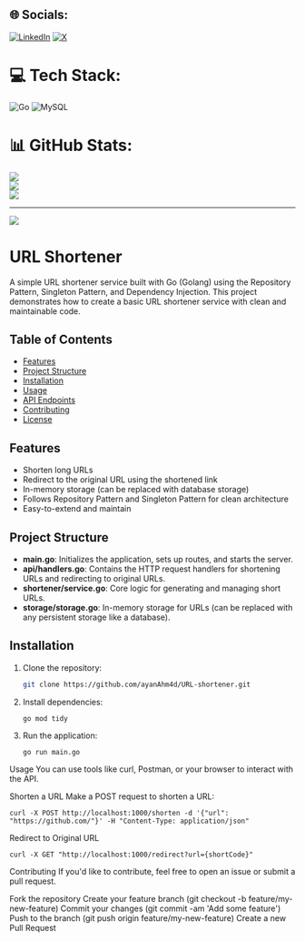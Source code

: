 
## 🌐 Socials:
[![LinkedIn](https://img.shields.io/badge/LinkedIn-%230077B5.svg?logo=linkedin&logoColor=white)](https://linkedin.com/in/www.linkedin.com/in/ayanahmad15) [![X](https://img.shields.io/badge/X-black.svg?logo=X&logoColor=white)](https://x.com/ayanAhm4d) 

# 💻 Tech Stack:
![Go](https://img.shields.io/badge/go-%2300ADD8.svg?style=for-the-badge&logo=go&logoColor=white) ![MySQL](https://img.shields.io/badge/mysql-4479A1.svg?style=for-the-badge&logo=mysql&logoColor=white)
# 📊 GitHub Stats:
![](https://github-readme-stats.vercel.app/api?username=ayanAhm4d&theme=dark&hide_border=false&include_all_commits=false&count_private=false)<br/>
![](https://github-readme-streak-stats.herokuapp.com/?user=ayanAhm4d&theme=dark&hide_border=false)<br/>
![](https://github-readme-stats.vercel.app/api/top-langs/?username=ayanAhm4d&theme=dark&hide_border=false&include_all_commits=false&count_private=false&layout=compact)

---
[![](https://visitcount.itsvg.in/api?id=ayanAhm4d&icon=0&color=0)](https://visitcount.itsvg.in)

<!-- Proudly created with GPRM ( https://gprm.itsvg.in ) -->

# URL Shortener

A simple URL shortener service built with Go (Golang) using the Repository Pattern, Singleton Pattern, and Dependency Injection. This project demonstrates how to create a basic URL shortener service with clean and maintainable code.

## Table of Contents

- [Features](#features)
- [Project Structure](#project-structure)
- [Installation](#installation)
- [Usage](#usage)
- [API Endpoints](#api-endpoints)
- [Contributing](#contributing)
- [License](#license)

## Features

- Shorten long URLs
- Redirect to the original URL using the shortened link
- In-memory storage (can be replaced with database storage)
- Follows Repository Pattern and Singleton Pattern for clean architecture
- Easy-to-extend and maintain

## Project Structure


- **main.go**: Initializes the application, sets up routes, and starts the server.
- **api/handlers.go**: Contains the HTTP request handlers for shortening URLs and redirecting to original URLs.
- **shortener/service.go**: Core logic for generating and managing short URLs.
- **storage/storage.go**: In-memory storage for URLs (can be replaced with any persistent storage like a database).

## Installation

1. Clone the repository:

   ```bash
   git clone https://github.com/ayanAhm4d/URL-shortener.git
   ```
2. Install dependencies:
   ```
   go mod tidy
   ```
3. Run the application:
   ```
   go run main.go
   ```

Usage
You can use tools like curl, Postman, or your browser to interact with the API.

Shorten a URL
Make a POST request to shorten a URL:
```
curl -X POST http://localhost:1000/shorten -d '{"url": "https://github.com/"}' -H "Content-Type: application/json"
```

Redirect to Original URL
```
curl -X GET "http://localhost:1000/redirect?url={shortCode}"
```


Contributing
If you'd like to contribute, feel free to open an issue or submit a pull request.

Fork the repository
Create your feature branch (git checkout -b feature/my-new-feature)
Commit your changes (git commit -am 'Add some feature')
Push to the branch (git push origin feature/my-new-feature)
Create a new Pull Request
